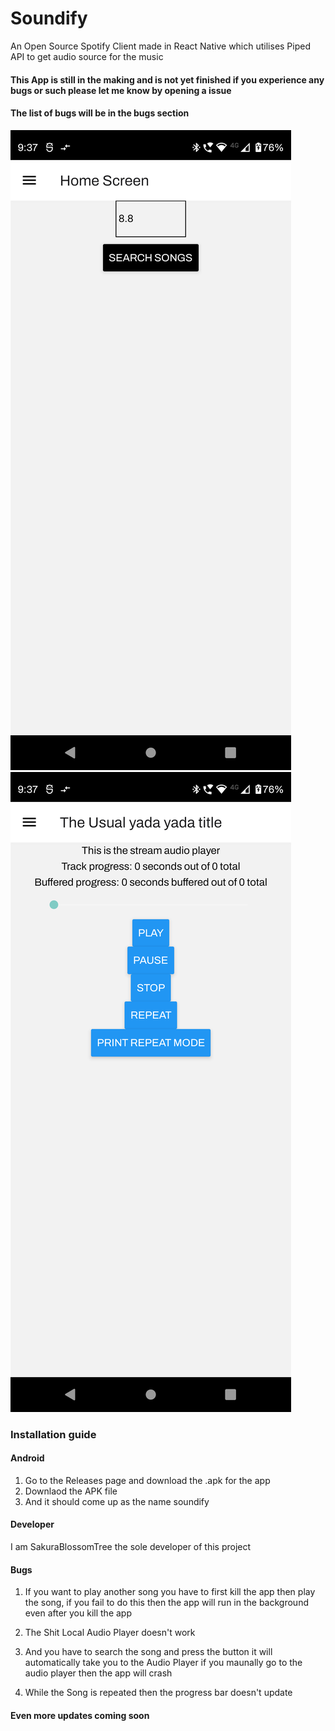 # Soundify

An Open Source Spotify Client made in React Native which utilises Piped API to get audio source for the music

#### This App is still in the making and is not yet finished if you experience any bugs or such please let me know by opening a issue

#### The list of bugs will be in the bugs section

<img src="./screenshots/Screenshot_20231106-093740.png" alt="Screenshot 1" />

<img src="./screenshots/Screenshot_20231106-093745.png" alt="Screenshot 2" />

### Installation guide

#### Android

1. Go to the Releases page and download the .apk for the app
2. Downlaod the APK file 
3. And it should come up as the name soundify

#### Developer

I am SakuraBlossomTree the sole developer of this project 

#### Bugs

1. If you want to play another song you have to first kill the app then play the song, if you fail to do this then the app will run in the background even after you kill the app

2. The Shit Local Audio Player doesn't work

3. And you have to search the song and press the button it will automatically take you to the Audio Player if you maunally go to the audio player then the app will crash

4. While the Song is repeated then the progress bar doesn't update

#### Even more updates coming soon
